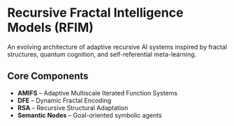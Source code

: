 # Recursive Fractal Intelligence Models (RFIM)

An evolving architecture of adaptive recursive AI systems inspired by fractal structures, quantum cognition, and self-referential meta-learning.

## Core Components
- **AMIFS** – Adaptive Multiscale Iterated Function Systems
- **DFE** – Dynamic Fractal Encoding
- **RSA** – Recursive Structural Adaptation
- **Semantic Nodes** – Goal-oriented symbolic agents
